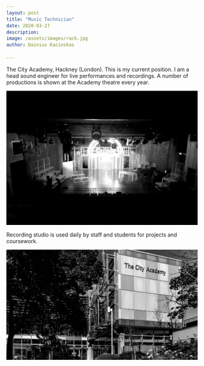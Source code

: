 ```yaml
---
layout: post
title: "Music Technician"
date: 2020-03-27
description: 
image: /assets/images/rack.jpg
author: Dainius Kacinskas

---
```

The City Academy, Hackney (London).
This is my current position. I am a head sound engineer for live performances and recordings. A number of productions is shown at the Academy theatre every year.

![Grease](/assets/images/grease.jpg)


Recording studio is used daily by staff and students for projects and coursework.

![Studio Desk](/assets/images/city.jpg)

